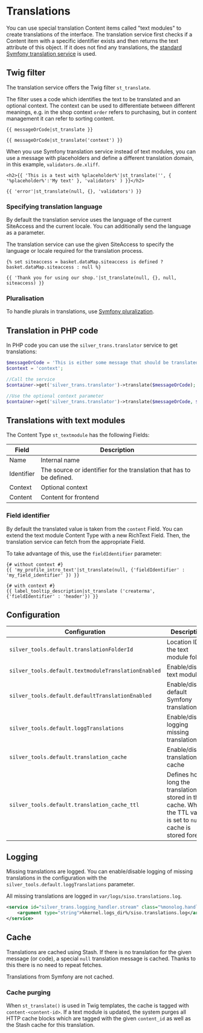 # Translations

You can use special translation Content items called "text modules" to create translations of the interface.
The translation service first checks if a Content item with a specific identifier exists and then returns the text attribute of this object.
If it does not find any translations, the [standard Symfony translation service](http://symfony.com/doc/3.4/book/translation.html) is used.

## Twig filter

The translation service offers the Twig filter `st_translate`.

The filter uses a code which identifies the text to be translated and an optional context.
The context can be used to differentiate between different meanings, e.g. in the shop context `order` refers to purchasing,
but in content management it can refer to sorting content.

``` html+twig
{{ messageOrCode|st_translate }}

{{ messageOrCode|st_translate('context') }}
```

When you use Symfony translation service instead of text modules, you can use a message with placeholders
and define a different translation domain, in this example, `validators.de.xliff`.

``` html+twig
<h2>{{ 'This is a test with %placeholder%'|st_translate('', { '%placeholder%':'My text' }, 'validators' ) }}</h2>

{{ 'error'|st_translate(null, {}, 'validators') }}
```

### Specifying translation language

By default the translation service uses the language of the current SiteAccess and the current locale.
You can additionally send the language as a parameter.

The translation service can use the given SiteAccess to specify the language or locale required for the translation process.

``` html+twig
{% set siteaccess = basket.dataMap.siteaccess is defined ? basket.dataMap.siteaccess : null %}

{{ 'Thank you for using our shop.'|st_translate(null, {}, null, siteaccess) }}
```

### Pluralisation

To handle plurals in translations, use [Symfony pluralization](https://symfony.com/doc/3.4/translation.html#pluralization).

## Translation in PHP code

In PHP code you can use the `silver_trans.translator` service to get translations:

``` php
$messageOrCode = 'This is either some message that should be translated or a code for a text module';
$context = 'context';

//Call the service
$container->get('silver_trans.translator')->translate($messageOrCode);

//Use the optional context parameter
$container->get('silver_trans.translator')->translate($messageOrCode, $context);
```

## Translations with text modules

The Content Type `st_textmodule` has the following Fields:

| Field      | Description                                                      |
| ---------- | ---------------------------------------------------------------- |
| Name       | Internal name                                |
| Identifier | The source or identifier for the translation that has to be defined. |
| Context    | Optional context                                                 |
| Content    | Content for frontend                                             |

### Field identifier

By default the translated value is taken from the `content` Field.
You can extend the text module Content Type with a new RichText Field.
Then, the translation service can fetch from the appropriate Field.

To take advantage of this, use the `fieldIdentifier` parameter:

``` html+twig
{# without context #}
{{ 'my_profile_intro_text'|st_translate(null, {'fieldIdentifier' : 'my_field_identifier' }) }}

{# with context #}
{{ label_tooltip_description|st_translate ('createrma', {'fieldIdentifier' : 'header'}) }}
```

## Configuration

|Configuration|Description|Default|
|--- |--- |--- |
|`silver_tools.default.translationFolderId`|Location ID of the text module folder|`89`|
|`silver_tools.default.textmoduleTranslationEnabled`|Enable/disable text modules|`true`|
|`silver_tools.default.defaultTranslationEnabled`|Enable/disable default Symfony translation|`true`|
|`silver_tools.default.loggTranslations`|Enable/disable logging missing translations|`false`|
|`silver_tools.default.translation_cache`|Enable/disable translation cache|`true`|
|`silver_tools.default.translation_cache_ttl`|Defines how long the translation is stored in the cache. When the TTL value is set to `null`, cache is stored forever.||

## Logging

Missing translations are logged.
You can enable/disable logging of missing translations in the configuration with the `silver_tools.default.loggTranslations` parameter.

All missing translations are logged in `var/logs/siso.translations.log`.

``` xml
<service id="silver_trans.logging_handler.stream" class="%monolog.handler.stream.class%">
    <argument type="string">%kernel.logs_dir%/siso.translations.log</argument>
</service>
```

## Cache

Translations are cached using Stash. If there is no translation for the given message (or code),
a special `null` translation message is cached. Thanks to this there is no need to repeat fetches.

Translations from Symfony are not cached.

### Cache purging

When `st_translate()` is used in Twig templates, the cache is tagged with `content-<content-id>`.
If a text module is updated, the system purges all HTTP cache blocks which are tagged with the given `content_id`
as well as the Stash cache for this translation.
